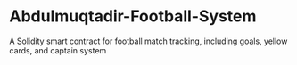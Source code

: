 # Abdulmuqtadir-Football-System
A Solidity smart contract for football match tracking, including goals, yellow cards, and captain system
